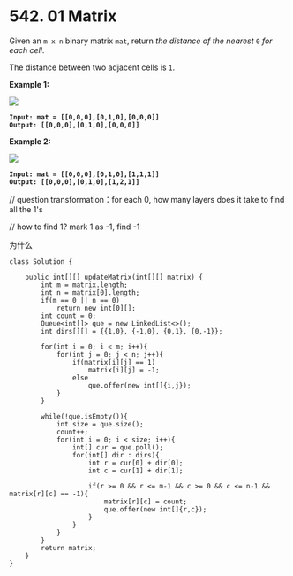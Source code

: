 # 542. 01 Matrix

Given an `m x n` binary matrix `mat`, return _the distance of the nearest_ `0` _for each cell_.

The distance between two adjacent cells is `1`.

&#x20;

**Example 1:**

![](https://assets.leetcode.com/uploads/2021/04/24/01-1-grid.jpg)

<pre><code><strong>Input: mat = [[0,0,0],[0,1,0],[0,0,0]]
</strong><strong>Output: [[0,0,0],[0,1,0],[0,0,0]]
</strong></code></pre>

**Example 2:**

![](https://assets.leetcode.com/uploads/2021/04/24/01-2-grid.jpg)

<pre><code><strong>Input: mat = [[0,0,0],[0,1,0],[1,1,1]]
</strong><strong>Output: [[0,0,0],[0,1,0],[1,2,1]]
</strong></code></pre>

// question transformation：for each 0, how many layers does it take to find all the 1's

// how to find 1? mark 1 as -1, find -1

为什么

```
class Solution {
  
    public int[][] updateMatrix(int[][] matrix) {
        int m = matrix.length;
        int n = matrix[0].length;
        if(m == 0 || n == 0)
            return new int[0][];
        int count = 0;
        Queue<int[]> que = new LinkedList<>();
        int dirs[][] = {{1,0}, {-1,0}, {0,1}, {0,-1}};
        
        for(int i = 0; i < m; i++){
            for(int j = 0; j < n; j++){
                if(matrix[i][j] == 1)
                    matrix[i][j] = -1;
                else
                    que.offer(new int[]{i,j});
            }
        }
        
        while(!que.isEmpty()){
            int size = que.size();
            count++;
            for(int i = 0; i < size; i++){
                int[] cur = que.poll();
                for(int[] dir : dirs){
                    int r = cur[0] + dir[0];
                    int c = cur[1] + dir[1];
                    
                    if(r >= 0 && r <= m-1 && c >= 0 && c <= n-1 && matrix[r][c] == -1){
                        matrix[r][c] = count;
                        que.offer(new int[]{r,c});
                    }
                }
            }
        }
        return matrix;
    }
}
```
